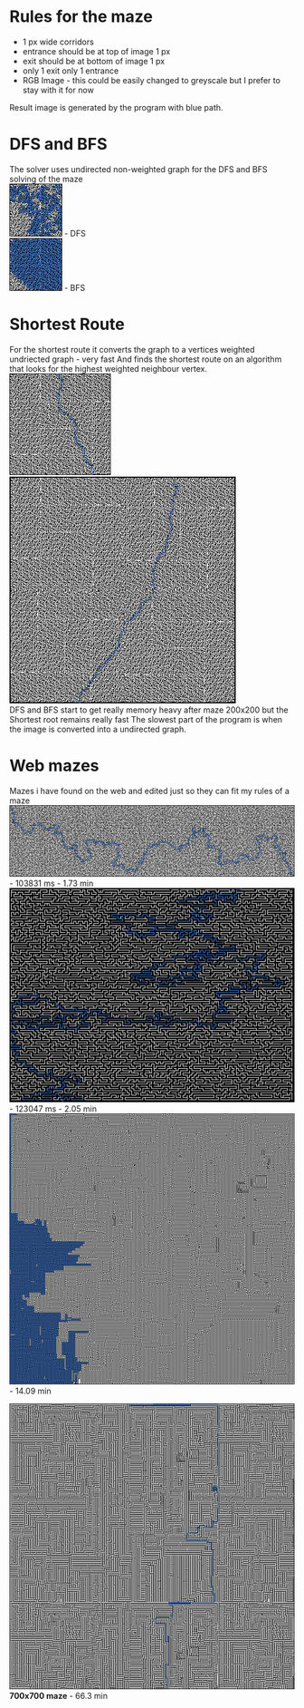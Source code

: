 # Rules for the maze
+ 1 px wide corridors
+ entrance should be at top of image 1 px 
+ exit should be at bottom of image 1 px
+ only 1 exit only 1 entrance
+ RGB Image - this could be easily changed to greyscale but I prefer to stay with it for now

Result image is generated by the program with blue path.


# DFS and BFS<br>
The solver uses undirected non-weighted graph for the DFS and BFS solving of the maze<br>
![alt tag](https://raw.githubusercontent.com/zakupower/Maze-Solver/master/mazes/maze15Solved%20DFS.png) - DFS<br>
![alt tag](https://raw.githubusercontent.com/zakupower/Maze-Solver/master/mazes/maze15Solved%20BFS.png) - BFS<br>
# Shortest Route
For the shortest route it converts the graph to a vertices weighted undriected graph - very fast
And finds the shortest route on an algorithm that looks for the highest weighted neighbour vertex.<br>
![alt tag](https://raw.githubusercontent.com/zakupower/Maze-Solver/master/mazes/maze19Solved%20ShortestRoute.png)<br>
![alt tag](https://raw.githubusercontent.com/zakupower/Maze-Solver/master/mazes/mazeBossSolved%20ShortestRoute.png)<br>
DFS and BFS start to get really memory heavy after maze 200x200 but the Shortest root remains really fast
The slowest part of the program is when the image is converted into a undirected graph.
# Web mazes
Mazes i have found on the web and edited just so they can fit my rules of a maze<br>
![alt tag](https://raw.githubusercontent.com/zakupower/Maze-Solver/master/mazes/webMaze2Solved%20ShortestRoute.png) - 103831 ms - 1.73 min<br>
![alt tag](https://raw.githubusercontent.com/zakupower/Maze-Solver/master/mazes/webMaze3Solved%20ShortestRoute.png) - 123047 ms - 2.05 min
![alt tag](https://raw.githubusercontent.com/zakupower/Maze-Solver/master/mazes/webMazeSolved%20ShortestRoute.png) - 14.09 min

![alt tag](https://raw.githubusercontent.com/zakupower/Maze-Solver/master/mazes/webMaze5Solved%20ShortestRoute.png)<br> <b>700x700 maze</b> - 66.3 min
